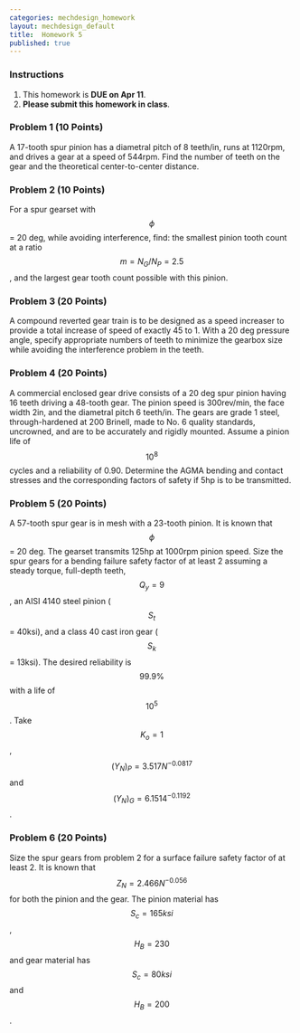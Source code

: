 ```yaml
---
categories: mechdesign_homework
layout: mechdesign_default
title:  Homework 5
published: true
---
```

<style TYPE="text/css">
code.has-jax {font: inherit; font-size: 100%; background: inherit; border: inherit;}
</style>
<script type="text/x-mathjax-config">
MathJax.Hub.Config({
    tex2jax: {
        inlineMath: [['$','$'], ['\\(','\\)']],
        skipTags: ['script', 'noscript', 'style', 'textarea', 'pre'] // removed 'code' entry
    }
});
MathJax.Hub.Queue(function() {
    var all = MathJax.Hub.getAllJax(), i;
    for(i = 0; i < all.length; i += 1) {
        all[i].SourceElement().parentNode.className += ' has-jax';
    }
});
</script>
<script type="text/javascript" src="http://cdn.mathjax.org/mathjax/latest/MathJax.js?config=TeX-AMS-MML_HTMLorMML"></script>


### Instructions

1. This homework is **DUE on Apr 11**.
2. **Please submit this homework in class**.

### Problem 1 (10 Points)

A 17-tooth spur pinion has a diametral pitch of 8 teeth/in, runs at 1120rpm, and drives a
gear at a speed of 544rpm. Find the number of teeth on the gear and the theoretical
center-to-center distance.

### Problem 2 (10 Points)
For a spur gearset with $$\phi$$ = 20 deg, while avoiding interference, find: the smallest pinion tooth
count at a ratio $$m = N_G/N_P = 2.5$$, and the largest gear tooth count possible with this pinion.

### Problem 3 (20 Points)
A compound reverted gear train is to be designed as a speed increaser to provide a total
increase of speed of exactly 45 to 1. With a 20 deg pressure angle, specify appropriate numbers
of teeth to minimize the gearbox size while avoiding the interference problem in the teeth.

### Problem 4 (20 Points)
A commercial enclosed gear drive consists of a 20 deg spur pinion having 16 teeth driving
a 48-tooth gear. The pinion speed is 300rev/min, the face width 2in, and the diametral pitch
6 teeth/in. The gears are grade 1 steel, through-hardened at 200 Brinell, made to No. 6
quality standards, uncrowned, and are to be accurately and rigidly mounted. Assume a pinion
life of $$10^8$$ cycles and a reliability of 0.90. Determine the AGMA bending and contact stresses
and the corresponding factors of safety if 5hp is to be transmitted.

### Problem 5 (20 Points)
A 57-tooth spur gear is in mesh with a 23-tooth pinion. It is known that $$\phi$$ = 20 deg. 
The gearset transmits 125hp at 1000rpm pinion speed. Size the spur gears for a bending failure safety
factor of at least 2 assuming a steady torque, full-depth teeth, $$Q_y = 9$$, an AISI 4140 steel
pinion ($$S_t$$ = 40ksi), and a class 40 cast iron gear ($$S_k$$ = 13ksi). 
The desired reliability is $$99.9\%$$
with a life of $$10^5$$. Take $$K_o = 1$$, $$(Y_N)_P = 3.517N^{-0.0817}$$ 
and $$(Y_N)_G = 6.1514^{-0.1192} $$.

### Problem 6 (20 Points)
Size the spur gears from problem 2 for a surface failure safety factor of at least 2. It is known
that $$Z_N = 2.466N^{-0.056}$$ for both the pinion and the gear. 
The pinion material has $$S_c = 165ksi$$,
$$H_B = 230$$ and gear material has $$S_c = 80ksi$$ and $$H_B = 200$$.